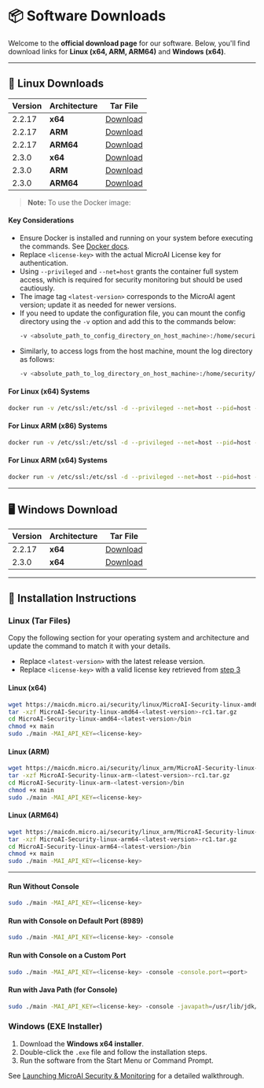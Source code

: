 # 📦 Software Downloads

Welcome to the **official download page** for our software. Below, you'll find download links for **Linux (x64, ARM, ARM64)** and **Windows (x64)**.

---

## 🐧 Linux Downloads
| Version | Architecture | Tar File |
|------|-------------|---------|
| 2.2.17 | **x64**   | [Download](https://maicdn.micro.ai/security/linux/MicroAI-Security-linux-amd64-2.2.17-rc1.tar.gz) |
| 2.2.17 | **ARM**     | [Download](https://maicdn.micro.ai/security/linux_arm/MicroAI-Security-linux-arm-2.2.17-rc1.tar.gz) |
| 2.2.17 | **ARM64**   | [Download](https://maicdn.micro.ai/security/linux_arm/MicroAI-Security-linux-arm64-2.2.17-rc1.tar.gz) |
| 2.3.0 | **x64**   | [Download](https://maicdn.micro.ai/security/linux/MicroAI-Security-linux-amd64-2.3.0.tar.gz) |
| 2.3.0 | **ARM**     | [Download](https://maicdn.micro.ai/security/linux_arm/MicroAI-Security-linux-arm-2.3.0.tar.gz) |
| 2.3.0 | **ARM64**   | [Download](https://maicdn.micro.ai/security/linux_arm/MicroAI-Security-linux-arm64-2.3.0.tar.gz) |

> **Note:** To use the Docker image:
#### Key Considerations
- Ensure Docker is installed and running on your system before executing the commands. See [Docker docs](https://docs.docker.com/engine/install/).
- Replace `<license-key>` with the actual MicroAI License key for authentication.
- Using `--privileged` and `--net=host` grants the container full system access, which is required for security monitoring but should be used cautiously.
- The image tag `<latest-version>` corresponds to the MicroAI agent version; update it as needed for newer versions.
- If you need to update the configuration file, you can mount the config directory using the `-v` option and add this to the commands below:  
  ```bash
  -v <absolute_path_to_config_directory_on_host_machine>:/home/security/config
  ```
- Similarly, to access logs from the host machine, mount the log directory as follows:  
  ```bash
  -v <absolute_path_to_log_directory_on_host_machine>:/home/security/data/logs
  ```

#### For Linux (x64) Systems

```bash
docker run -v /etc/ssl:/etc/ssl -d --privileged --net=host --pid=host --ipc=host --name microai_security_<latest-version> -e MAI_API_KEY=<license-key> -ti plasmacomputing/microai_security:linux-amd64-<latest-version>-rc1
```

#### For Linux ARM (x86) Systems

```bash
docker run -v /etc/ssl:/etc/ssl -d --privileged --net=host --pid=host --ipc=host --name microai_security_<latest-version> -e MAI_API_KEY=<license-key> -ti plasmacomputing/microai_security:linux-arm-<latest-version>-rc1
```

#### For Linux ARM (x64) Systems

```bash
docker run -v /etc/ssl:/etc/ssl -d --privileged --net=host --pid=host --ipc=host --name microai_security_<latest-version> -e MAI_API_KEY=<license-key> -ti plasmacomputing/microai_security:linux-arm64-<latest-version>-rc1
```

---

## 🖥️ Windows Download
| Version | Architecture | Tar File |
|------|-------------|---------|
| 2.2.17 | **x64**   | [Download](https://maicdn.micro.ai/security/windows/MicroAI-Security-windows-amd64-2.2.17-rc1.exe) |
| 2.3.0 | **x64**   | [Download](https://maicdn.micro.ai/security/windows/MicroAI-Security-windows-amd64-2.3.0.exe) |

---

## 📖 Installation Instructions

### **Linux (Tar Files)**
Copy the following section for your operating system and architecture and update the command to match it with your details.

- Replace `<latest-version>` with the latest release version.
- Replace `<license-key>` with a valid license key retrieved from [step 3](../README.md#step-3-activate-your-license)

#### **Linux (x64)**

```bash
wget https://maicdn.micro.ai/security/linux/MicroAI-Security-linux-amd64-<latest-version>-rc1.tar.gz
tar -xzf MicroAI-Security-linux-amd64-<latest-version>-rc1.tar.gz
cd MicroAI-Security-linux-amd64-<latest-version>/bin
chmod +x main
sudo ./main -MAI_API_KEY=<license-key>
```

#### **Linux (ARM)**

```bash
wget https://maicdn.micro.ai/security/linux_arm/MicroAI-Security-linux-arm-<latest-version>-rc1.tar.gz
tar -xzf MicroAI-Security-linux-arm-<latest-version>-rc1.tar.gz
cd MicroAI-Security-linux-arm-<latest-version>/bin
chmod +x main
sudo ./main -MAI_API_KEY=<license-key>
```

#### **Linux (ARM64)**

```bash
wget https://maicdn.micro.ai/security/linux_arm/MicroAI-Security-linux-arm64-<latest-version>-rc1.tar.gz
tar -xzf MicroAI-Security-linux-arm64-<latest-version>-rc1.tar.gz
cd MicroAI-Security-linux-arm64-<latest-version>/bin
chmod +x main
sudo ./main -MAI_API_KEY=<license-key>
```
---
#### **Run Without Console**

```bash
sudo ./main -MAI_API_KEY=<license-key>
```

#### **Run with Console on Default Port (8989)**

```bash
sudo ./main -MAI_API_KEY=<license-key> -console
```

#### **Run with Console on a Custom Port**

```bash
sudo ./main -MAI_API_KEY=<license-key> -console -console.port=<port>
```

#### **Run with Java Path (for Console)**

```bash
sudo ./main -MAI_API_KEY=<license-key> -console -javapath=/usr/lib/jdk/jdk-17.0.9/bin/java
```

### **Windows (EXE Installer)**
1. Download the **Windows x64 installer**.
2. Double-click the `.exe` file and follow the installation steps.
3. Run the software from the Start Menu or Command Prompt.


See [Launching MicroAI Security & Monitoring](./Launch-Instructions.md) for a detailed walkthrough.